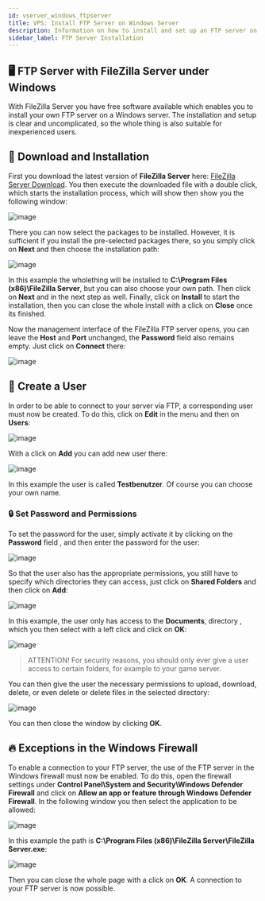 ```yaml
---
id: vserver_windows_ftpserver
title: VPS: Install FTP Server on Windows Server
description: Information on how to install and set up an FTP server on your Windows VPS from ZAP-Hosting - ZAP-Hosting.com documentation
sidebar_label: FTP Server Installation
---
```



## 🖥️ FTP Server with FileZilla Server under Windows

With FileZilla Server you have free software available which enables you to install your own FTP server on a Windows server. The installation and setup is clear and uncomplicated, so the whole thing is also suitable for inexperienced users.


## 💾 Download and Installation

First you download the latest version of **FileZilla Server** here: [FileZilla Server Download](https://filezilla-project.org/download.php?type=server).
You then execute the downloaded file with a double click, which starts the installation process, which will show then show you the following window: 

![image](https://user-images.githubusercontent.com/13604413/159172969-1c0f99f5-bfdb-4044-9b1f-50a0fe1a920e.png)

There you can now select the packages to be installed. However, it is sufficient if you install the pre-selected packages there, so you simply click on **Next** and then choose the installation path:

![image](https://user-images.githubusercontent.com/13604413/159172973-37b19d92-dbf8-4397-b3e6-9b2b71e3d3a2.png)

In this example the wholething will be installed to **C:\Program Files (x86)\FileZilla Server**, but you can also choose your own path. 
Then click on **Next** and in the next step as well. Finally, click on **Install** to start the installation, then you can close the whole install with a click on **Close** once its finished. 

Now the management interface of the FileZilla FTP server opens, you can leave the **Host** and **Port** unchanged, the **Password** field also remains empty. Just click on **Connect** there:

![image](https://user-images.githubusercontent.com/13604413/159172976-a54bad3d-99f5-4c80-a93c-ea7d40a20a9f.png)

## 👨 Create a User

In order to be able to connect to your server via FTP, a corresponding user must now be created.
To do this, click on **Edit** in the menu and then on **Users**:

![image](https://user-images.githubusercontent.com/13604413/159172982-05180815-3f8c-45d6-9029-89449dc3c780.png)


With a click on **Add** you can add new user there:

![image](https://user-images.githubusercontent.com/13604413/159172984-7906789a-9bbe-41ad-a9e7-17ef45e8493b.png)

In this example the user is called **Testbenutzer**. Of course you can choose your own name.

### 🔒 Set Password and Permissions

To set the password for the user, simply activate it by clicking on the **Password** field , and then enter the password for the user:

![image](https://user-images.githubusercontent.com/13604413/159172988-8501e87a-154a-47a2-b8a5-552afc3d6cff.png)

So that the user also has the appropriate permissions, you still have to specify which directories they can access, just click on **Shared Folders** and then click on **Add**: 

![image](https://user-images.githubusercontent.com/13604413/159172994-3ec8adb3-2b2a-4ff8-b600-0294865416fb.png)

In this example, the user only has access to the **Documents**, directory , which you then select with a left click and click on **OK**:

![image](https://user-images.githubusercontent.com/13604413/159172998-9f900ab7-d16f-452e-a3c3-9c7ecaaaabb6.png)

> ATTENTION! For security reasons, you should only ever give a user access to certain folders, for example to your game server.

You can then give the user the necessary permissions to upload, download, delete, or even delete or delete files in the selected directory:

![image](https://user-images.githubusercontent.com/13604413/159172999-9161b0ac-5a06-4ba2-8316-5d656e18f0da.png)

You can then close the window by clicking **OK**.


## 🔥 Exceptions in the Windows Firewall

To enable a connection to your FTP server, the use of the FTP server in the Windows firewall must now be enabled. To do this, open the firewall settings under **Control Panel\System and Security\Windows Defender Firewall** and click on **Allow an app or feature through Windows Defender Firewall**.
In the following window you then select the application to be allowed:

![image](https://user-images.githubusercontent.com/13604413/159173002-024980dd-0d16-40a1-8316-979ceec99e7b.png)

In this example the path is **C:\Program Files (x86)\FileZilla Server\FileZilla Server.exe**:

![image](https://user-images.githubusercontent.com/13604413/159173004-60bccc27-e66d-425c-a9dc-945fb1468d40.png)

Then you can close the whole page with a click on **OK**. A connection to your FTP server is now possible.
